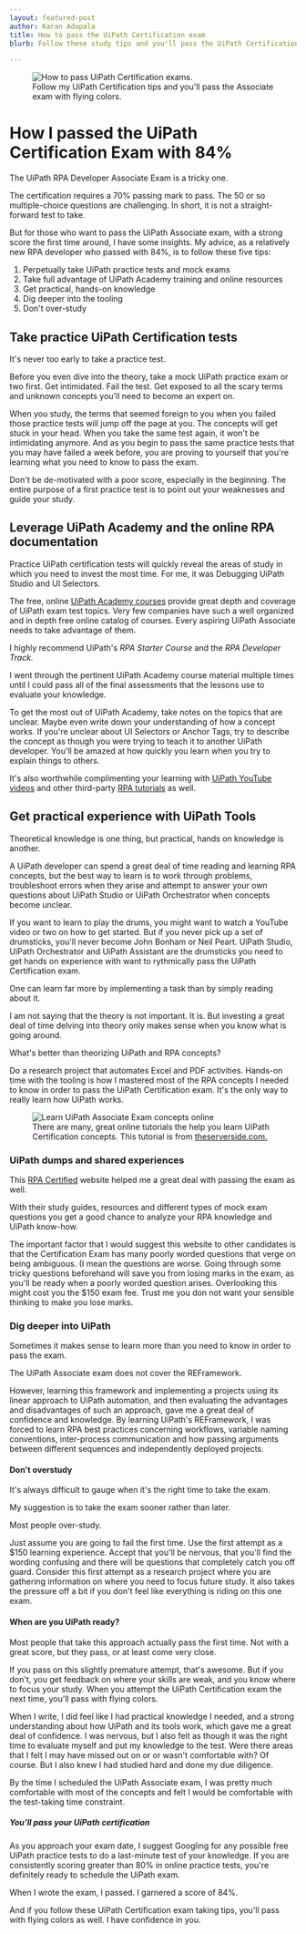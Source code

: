 ```yaml
---
layout: featured-post
author: Karan Adapala
title: How to pass the UiPath Certification exam
blurb: Follow these study tips and you'll pass the UiPath Certification exam on your first try, just like I did!   

---
```


<figure class="figure">
  <img src="https://www.rpacertified.com/assets/how-to-pass-uipath-certification.jpg" alt="How to pass UiPath Certification exams." class="img-fluid mx-auto d-block img-thumbnail rounded ">
  <figcaption class="figure-caption">Follow my UiPath Certification tips and you'll pass the Associate exam with flying colors.</figcaption>
</figure>

# How I passed the UiPath Certification Exam with 84%

The UiPath RPA Developer Associate Exam is a tricky one. 

The certification requires a 70% passing mark to pass. The 50 or so multiple-choice questions are challenging. In short, it is not a straight-forward test to take. 

But for those who want to pass the UiPath Associate exam, with a strong score the first time around, I have some insights. My advice, as a relatively new RPA developer who passed with 84%, is to follow these five tips:

1. Perpetually take UiPath practice tests and mock exams
2. Take full advantage of UiPath Academy training and online resources 
3. Get practical, hands-on knowledge 
4. Dig deeper into the tooling
5. Don't over-study

## Take practice UiPath Certification tests

It's never too early to take a practice test.

Before you even dive into the theory, take a mock UiPath practice exam or two first. Get intimidated. Fail the test. Get exposed to all the scary terms and unknown concepts you'll need to become an expert on.

When you study, the terms that seemed foreign to you when you failed those practice tests will jump off the page at you. The concepts will get stuck in your head. When you take the same test again, it won't be intimidating anymore. And as you begin to pass the same practice tests that you may have failed a week before, you are proving to yourself that you're learning what you need to know to pass the exam.

Don't be de-motivated with a poor score, especially in the beginning. The entire purpose of a first practice test is to point out your weaknesses and guide your study.




## Leverage UiPath Academy and the online RPA documentation 

Practice UiPath certification tests will quickly reveal the areas of study in which you need to invest the most time. For me, it was Debugging UiPath Studio and UI Selectors. 

The free, online <a href="https://academy.uipath.com/">UiPath Academy courses</a> provide great depth and coverage of UiPath exam test topics. Very few companies have such a well organized and in depth free online catalog of courses. Every aspiring UiPath Associate needs to take advantage of them.

I highly recommend UiPath's _RPA Starter Course_ and the _RPA Developer Track._

I went through the pertinent UiPath Academy course material multiple times until I could pass all of the final assessments that the lessons use to evaluate your knowledge. 

To get the most out of UiPath Academy, take notes on the topics that are unclear. Maybe even write down your understanding of how a concept works. If you're unclear about UI Selectors or Anchor Tags, try to describe the concept as though you were trying to teach it to another UiPath developer. You'll be amazed at how quickly you learn when you try to explain things to others.

It's also worthwhile complimenting your learning with <a href="https://youtube.com/playlist?list=PL_RrEj88onS-QrvtnW0EQ3i7qJUbKTdJ8">UiPath YouTube videos</a> and other third-party <a href="">RPA tutorials</a> as well.


## Get practical experience with UiPath Tools

Theoretical knowledge is one thing, but practical, hands on knowledge is another.

A UiPath developer can spend a great deal of time reading and learning RPA concepts, but the best way to learn is to work through problems, troubleshoot errors when they arise and attempt to answer your own questions about UiPath Studio or UiPath Orchestrator when concepts become unclear.

If you want to learn to play the drums, you might want to watch a YouTube video or two on how to get started. But if you never pick up a set of drumsticks, you'll never become John Bonham or Neil Peart. UiPath Studio, UiPath Orchestrator and UiPath Assistant are the drumsticks you need to get hands on experience with want to rythmically pass the UiPath Certification exam.

One can learn far more by implementing a task than by simply reading about it. 

I am not saying that the theory is not important. It is. But investing a great deal of time delving into theory only makes sense when you know what is going around.

What's better than theorizing UiPath and RPA concepts? 

Do a research project that automates Excel and PDF activities. Hands-on time with the tooling is how I mastered most of the RPA concepts I needed to know in order to pass the UiPath Certification exam. It's the only way to really learn how UiPath works. 

<figure class="figure">
  <img src="https://itknowledgeexchange.techtarget.com/coffee-talk/files/2020/08/uipath-helloworld-example.gif" alt="Learn UiPath Associate Exam concepts online" class="img-fluid mx-auto d-block img-thumbnail rounded ">
  <figcaption class="figure-caption">There are many, great online tutorials the help you learn UiPath Certification concepts. This tutorial is from <a href="https://www.theserverside.com/blog/Coffee-Talk-Java-News-Stories-and-Opinions/Make-this-UiPath-Hello-World-example-the-first-project-in-your-RPA-journey">theserverside.com.</a></figcaption>
</figure>


### UiPath dumps and shared experiences

This <a href="http://www.rpacertified.com">RPA Certified</a> website helped me a great deal with passing the exam as well.

With their study guides, resources and different types of mock exam questions you get a good chance to analyze your RPA knowledge and UiPath know-how. 

The important factor that I would suggest this website to other candidates is that the Certification Exam has many poorly worded questions that verge on being ambiguous. (I mean the questions are worse. Going through some tricky questions beforehand will save you from losing marks in the exam, as you'll be ready when a poorly worded question arises. Overlooking this might cost you the $150 exam fee. Trust me you don not want your sensible thinking to make you lose marks.

### Dig deeper into UiPath

Sometimes it makes sense to learn more than you need to know in order to pass the exam.

The UiPath Associate exam does not cover the REFramework. 

However, learning this framework and implementing a projects using its linear approach to UiPath automation, and then evaluating the advantages and disadvantages of such an approach, gave me a great deal of confidence and knowledge. By learning UiPath's REFramework, I was forced to learn RPA best practices concerning workflows, variable naming conventions, inter-process communication and how passing arguments between different sequences and independently deployed projects.

#### Don't overstudy

It's always difficult to gauge when it's the right time to take the exam.

My suggestion is to take the exam sooner rather than later. 

Most people over-study.

Just assume you are going to fail the first time. Use the first attempt as a $150 learning experience. Accept that you'll be nervous, that you'll find the wording confusing and there will be questions that completely catch you off guard. Consider this first attempt as a research project where you are gathering information on where you need to focus future study. It also takes the pressure off a bit if you don't feel like everything is riding on this one exam.

#### When are you UiPath ready?

Most people that take this approach actually pass the first time. Not with a great score, but they pass, or at least come very close. 

If you pass on this slightly premature attempt, that's awesome. But if you don't, you get feedback on where your skills are weak, and you know where to focus your study. When you attempt the UiPath Certification exam the next time, you'll pass with flying colors.

When I write, I did feel like I had practical knowledge I needed, and a strong understanding about how UiPath and its tools work, which gave me a great deal of confidence. I was nervous, but I also felt as though it was the right time to evaluate myself and put my knowledge to the test. Were there areas that I felt I may have missed out on or or wasn't comfortable with? Of course. But I also knew I had studied hard and done my due diligence.

By the time I scheduled the UiPath Associate exam, I was pretty much comfortable with most of the concepts and felt I would be comfortable with the test-taking time constraint. 

##### You'll pass your UiPath certification

As you approach your exam date, I suggest Googling for any possible free UiPath practice tests to do a last-minute test of your knowledge. If you are consistently scoring greater than 80% in online practice tests, you're definitely ready to schedule the UiPath exam.

When I wrote the exam, I passed. I garnered a score of 84%.

And if you follow these UiPath Certification exam taking tips, you'll pass with flying colors as well. I have confidence in you.

